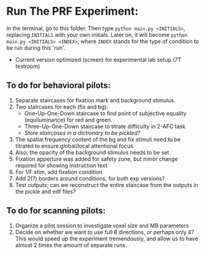 # Run The PRF Experiment:
In the terminal, go to this folder. Then type ```python main.py <INITIALS>```, replacing `INITIALS` with your own initials. Later on, it will become ```python main.py <INITIALS> <INDEX>```, where `INDEX` stands for the type of condition to be run during this 'run'.

* Current version optimized (screen) for experimental lab setup (7T testroom)

## To do for behavioral pilots:

1. Separate staircases for fixation mark and background stimulus.
2. Two staircases for each (fix and bg): 
    * One-Up-One-Down staircase to find point of subjective equality (equiluminance) for red and green.
    * Three-Up-One-Down staircase to titrate difficulty in 2-AFC task
    * *Store staircases in a dictionary to be pickled?*
3. The spatial frequency content of the bg and fix stimuli need to be titrated to ensure global/local attentional focus. 
4. Also, the opacity of the background stimulus needs to be set.
5. Fixation apperture was added for safety zone, but minor change required for showing instruction text 
6. For 1/F stim, add fixation condition
7. Add 2(?) borders around conditions, for both exp versions?
8. Test outputs; can we reconstruct the entire staircase from the outputs in the pickle and edf files?


## To do for scanning pilots:

1. Organize a pilot session to investigate voxel size and MB parameters
2. Decide on whether we want to use full 8 directions, or perhaps only 4? This would speed up the experiment tremendously, and allow us to have almost 2 times the amount of separate runs.


